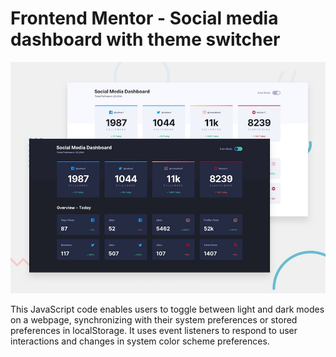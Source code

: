 # Frontend Mentor - Social media dashboard with theme switcher

![Design preview for the Social media dashboard with theme switcher coding challenge](./design/desktop-preview.jpg)

This JavaScript code enables users to toggle between light and dark modes on a webpage, synchronizing with their system preferences or stored preferences in localStorage. It uses event listeners to respond to user interactions and changes in system color scheme preferences.
